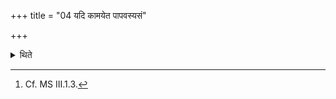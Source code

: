 +++
title = "04 यदि कामयेत पापवस्यसं"

+++

<details><summary>थिते</summary>

4. If he desires that (the sacrificer) should be worse, then they should go having kept ass in the front.[^1]   

[^1]: Cf. MS III.1.3. 
</details>

